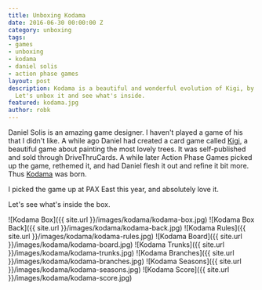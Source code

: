 ```yaml
---
title: Unboxing Kodama
date: 2016-06-30 00:00:00 Z
category: unboxing
tags:
- games
- unboxing
- kodama
- daniel solis
- action phase games
layout: post
description: Kodama is a beautiful and wonderful evolution of Kigi, by Daniel Solis.
  Let's unbox it and see what's inside.
featured: kodama.jpg
author: robk
---
```


Daniel Solis is an amazing game designer. I haven't played a game of his that I didn't like. A while ago Daniel had created a card game called [Kigi](http://www.drivethrucards.com/product/139066/Kigi), a beautiful game about painting the most lovely trees. It was self-published and sold through DriveThruCards. A while later Action Phase Games picked up the game, rethemed it, and had Daniel flesh it out and refine it bit more. Thus [Kodama](http://www.actionphasegames.com/pages/kodama-the-tree-spirits) was born.

I picked the game up at PAX East this year, and absolutely love it.

Let's see what's inside the box.

![Kodama Box]({{ site.url }}/images/kodama/kodama-box.jpg)
![Kodama Box Back]({{ site.url }}/images/kodama/kodama-back.jpg)
![Kodama Rules]({{ site.url }}/images/kodama/kodama-rules.jpg)
![Kodama Board]({{ site.url }}/images/kodama/kodama-board.jpg)
![Kodama Trunks]({{ site.url }}/images/kodama/kodama-trunks.jpg)
![Kodama Branches]({{ site.url }}/images/kodama/kodama-branches.jpg)
![Kodama Seasons]({{ site.url }}/images/kodama/kodama-seasons.jpg)
![Kodama Score]({{ site.url }}/images/kodama/kodama-score.jpg)

